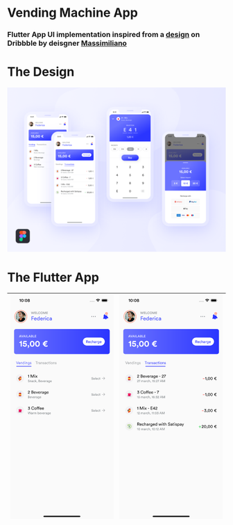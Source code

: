 # Vending Machine App

### Flutter App UI implementation inspired from a [design](https://dribbble.com/shots/12120991--Vending-Machine-Freebie-UI-Kit) on Dribbble by deisgner [Massimiliano](https://dribbble.com/mbolognesi)

# The Design
 

![Alt text](/Design.png?raw=true "Title")
# The Flutter App
| ![Alt text](/Screenshot1.png) | ![Alt text](Screenshot2.png) |
| ------------- | ------------- |
